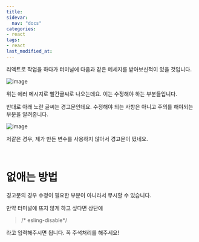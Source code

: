 ```yaml
---
title: 
sidevar:
  nav: "docs"
categories:
- react
tags:
- react
last_modified_at:
---
```


리액트로 작업을 하다가 터미널에 다음과 같은 메세지를 받아보신적이 있을 것입니다. 

![image](https://user-images.githubusercontent.com/79133602/147931714-c424e591-c5d0-4604-8c7f-8c6099f6ae72.png)

위는 에러 메시지로 빨간글씨로 나오는데요. 이는 수정해야 하는 부분들입니다. 

반대로 아래 노란 글씨는 경고문인데요. 수정해야 되는 사항은 아니고 주의를 해야되는 부분을 알려줍니다.

![image](https://user-images.githubusercontent.com/79133602/147931740-fda0412c-4116-48d2-9f2c-3e5c66a1de44.png)

저같은 경우, 제가 만든 변수를 사용하지 않아서 경고문이 떴네요.

<br/>

# 없애는 방법


경고문의 경우 수정이 필요한 부분이 아니라서 무시할 수 있습니다. 

만약 터미널에 뜨지 않게 하고 싶다면 상단에 

> /* esling-disable*/

라고 입력해주시면 됩니다. 꼭 주석처리를 해주세요!

